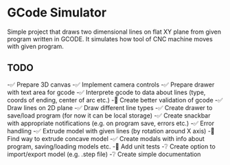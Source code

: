 # GCode Simulator

Simple project that draws two dimensional lines on flat XY plane from given program written in GCODE.
It simulates how tool of CNC machine moves with given program.

## TODO

-✅ Prepare 3D canvas
-✅ Implement camera controls
-✅ Prepare drawer with text area for gcode
-✅ Interprete gcode to data about lines (type, coords of ending, center of arc etc.)
-🚧 Create better validation of gcode
-✅ Draw lines on 2D plane
-✅ Draw different line types
-✅ Create drawer to save/load program (for now it can be local storage)
-✅ Create snackbar with appropriate notifications (e.g. on program save, errors etc.)
-✅ Error handling
-✅ Extrude model with given lines (by rotation around X axis)
-🐛 Find way to extrude concave model
-✅ Create modals with info about program, saving/loading models etc.
-🚧 Add unit tests
-❔ Create option to import/export model (e.g. .step file)
-❔ Create simple documentation
